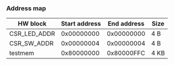 ### Address map

HW block | Start address | End address | Size
-------- | ------------- | ----------- | ----
CSR_LED_ADDR | 0x00000000 | 0x00000000 | 4 B
CSR_SW_ADDR | 0x00000004 | 0x00000004 | 4 B
testmem | 0x80000000 | 0x80000FFС | 4 KB
